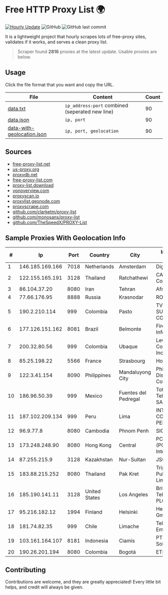 
# Free HTTP Proxy List 🌍

[![Hourly Update](https://github.com/mertguvencli/http-proxy-list/actions/workflows/main.yml/badge.svg?branch=main)](https://github.com/mertguvencli/http-proxy-list/actions/workflows/main.yml)
![GitHub](https://img.shields.io/github/license/mertguvencli/http-proxy-list)
![GitHub last commit](https://img.shields.io/github/last-commit/mertguvencli/http-proxy-list)

It is a lightweight project that hourly scrapes lots of free-proxy sites, validates if it works, and serves a clean proxy list.


> Scraper found **2816** proxies at the latest update. Usable proxies are below.

## Usage

Click the file format that you want and copy the URL.


|File|Content|Count|
|----|-------|-----|
|[data.txt](https://raw.githubusercontent.com/mertguvencli/http-proxy-list/main/proxy-list/data.txt)|`ip_address:port` combined (seperated new line)|90|
|[data.json](https://raw.githubusercontent.com/mertguvencli/http-proxy-list/main/proxy-list/data.json)|`ip, port`|90|
|[data-with-geolocation.json](https://raw.githubusercontent.com/mertguvencli/http-proxy-list/main/proxy-list/data-with-geolocation.json)|`ip, port, geolocation`|90|

## Sources

* [free-proxy-list.net](https://free-proxy-list.net)
* [us-proxy.org](https://www.us-proxy.org)
* [proxydb.net](http://proxydb.net)
* [free-proxy-list.com](https://free-proxy-list.com/?page=&port=&type%5B%5D=http&type%5B%5D=https&up_time=0&search=Search)
* [proxy-list.download](https://www.proxy-list.download/HTTP)
* [vpnoverview.com](https://vpnoverview.com/privacy/anonymous-browsing/free-proxy-servers)
* [proxyscan.io](https://www.proxyscan.io)
* [proxylist.geonode.com](https://proxylist.geonode.com/api/proxy-list?limit=300&page=1&sort_by=lastChecked&sort_type=desc&protocols=http,https)
* [proxyscrape.com](https://api.proxyscrape.com/v2/?request=displayproxies&protocol=http&timeout=10000&country=all&ssl=all&anonymity=all)
* [github.com/clarketm/proxy-list](https://raw.githubusercontent.com/clarketm/proxy-list/master/proxy-list-raw.txt)
* [github.com/monosans/proxy-list](https://raw.githubusercontent.com/monosans/proxy-list/main/proxies/http.txt)
* [github.com/TheSpeedX/PROXY-List](https://raw.githubusercontent.com/TheSpeedX/PROXY-List/master/http.txt)


## Sample Proxies With Geolocation Info

|#|Ip|Port|Country|City|Internet Service Provider|
|-|--|----|-------|----|-------------------------|
|1|146.185.169.166|7018|Netherlands|Amsterdam|DigitalOcean, LLC|
|2|122.155.165.191|3128|Thailand|Ratchathewi|CAT Telecom Public Company Limited|
|3|86.104.37.20|8080|Iran|Tehran|Afranet|
|4|77.66.176.95|8888|Russia|Krasnodar|ROSTOV-GSPD|
|5|190.2.210.114|999|Colombia|Pasto|TV AZTECA SUCURSAL COLOMBIA|
|6|177.126.151.162|8081|Brazil|Belmonte|Firemicro Informática|
|7|200.32.80.56|999|Colombia|Ubaque|Level 3 Communications, Inc.|
|8|85.25.198.22|5566|France|Strasbourg|Host Europe GmbH|
|9|122.3.41.154|8090|Philippines|Mandaluyong City|Philippine Long Distance Telephone Co.|
|10|186.96.50.39|999|Mexico|Fuentes del Pedregal|Total Play Telecomunicaciones SA De CV|
|11|187.102.209.134|999|Peru|Lima|INTEL COMUNICACIONES PERÚ SAC|
|12|96.9.77.8|8080|Cambodia|Phnom Penh|SIGROUPS|
|13|173.248.248.90|8080|Hong Kong|Central|PCCW IMS Ltd (PCCW Business Internet Access)|
|14|87.255.215.9|3128|Kazakhstan|Nur-Sultan|JSC Transtelecom|
|15|183.88.215.252|8080|Thailand|Pak Kret|Triple T Broadband Public Company Limited|
|16|185.190.141.11|3128|United States|Los Angeles|British Telecommunications PLC|
|17|95.216.182.12|1994|Finland|Helsinki|Hetzner Online GmbH|
|18|181.74.82.35|999|Chile|Limache|Telmex Servicios Empresariales S.A.|
|19|103.161.164.107|8181|Indonesia|Ciamis|PT Galuh Multidata Solution|
|20|190.26.201.194|8080|Colombia|Bogotá|ETB - Colombia|



## Contributing

Contributions are welcome, and they are greatly appreciated! Every
little bit helps, and credit will always be given.

